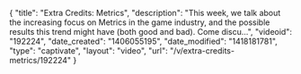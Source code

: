 {
    "title": "Extra Credits: Metrics",
    "description": "This week, we talk about the increasing focus on Metrics in the game industry, and the possible results this trend might have (both good and bad). Come discu...",
    "videoid": "192224",
    "date_created": "1406055195",
    "date_modified": "1418181781",
    "type": "captivate",
    "layout": "video",
    "url": "\/v\/extra-credits-metrics\/192224"
}